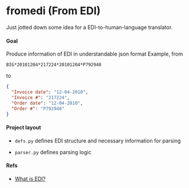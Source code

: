 # fromedi (From EDI)

Just jotted down some idea for a EDI-to-human-language translator.

#### Goal

Produce information of EDI in understandable json format
Example, from
```
BIG*20101204*217224*20101204*P792940
```
to
```json
{
  "Invoice date": "12-04-2010",
  "Invoice #": "217224",
  "Order date": "12-04-2010",
  "Order #": "P792940"
}
```

#### Project layout

- `defs.py` defines EDI structure and necessary information for parsing

- `parser.py` defines parsing logic

#### Refs
- [What is EDI?](https://www.ibm.com/topics/edi-electronic-data-interchange)
